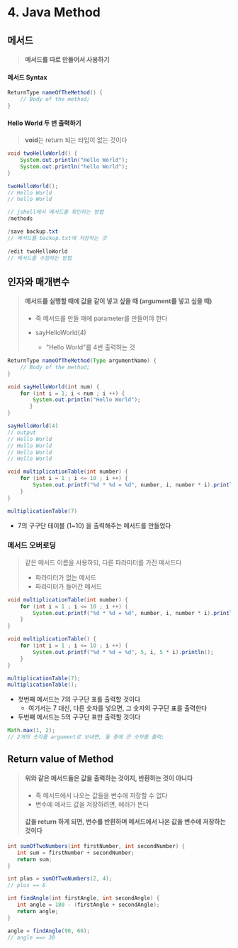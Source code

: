 # 4. Java Method





## 메서드

> #### 메서드를 따로 만들어서 사용하기



#### 메서드 Syntax

```java
ReturnType nameOfTheMethod() {
    // Body of the method;
}
```



#### Hello World 두 번 출력하기

> **void**는 return 되는 타입이 없는 것이다

```java
void twoHelloWorld() {
    System.out.println("Hello World");
    System.out.println("hello World");
}

twoHelloWorld();
// Hello World
// hello World

// jshell에서 메서드를 확인하는 방법
/methods

/save backup.txt
// 메서드를 backup.txt에 저장하는 것
    
/edit twoHelloWorld
// 메서드를 수정하는 방법
```





## 인자와 매개변수



> #### 메서드를 실행할 때에 값을 같이 넣고 싶을 때 (argument를 넣고 싶을 때)
>
> - 즉 메서드를 만들 때에 parameter를 만들어야 한다
>
> - sayHelloWorld(4)
>   - "Hello World"를 4번 출력하는 것

```java
ReturnType nameOfTheMethod(Type argumentName) {
    // Body of the method;
}
```





```java
void sayHelloWorld(int num) {
    for (int i = 1; i < num ; i ++) {
        System.out.println("Hello World");
       }
}

sayHelloWorld(4)
// output
// Hello World
// Hello World
// Hello World
// Hello World
```





```java
void multiplicationTable(int number) {
    for (int i = 1 ; i <= 10 ; i ++) {
        System.out.printf("%d * %d = %d", number, i, number * i).println();
    }
}

multiplicationTable(7)
```

- 7의 구구단 테이블 (1~10) 을 출력해주는 메서드를 만들었다



### 메서드 오버로딩

> 같은 메서드 이름을 사용하되, 다른 파라미터를 가진 메서드다
>
> - 파라미터가 없는 메서드
> - 파라미터가 들어간 메서드

```java
void multiplicationTable(int number) {
    for (int i = 1 ; i <= 10 ; i ++) {
        System.out.printf("%d * %d = %d", number, i, number * i).println();
    }
}

void multiplicationTable() {
    for (int i = 1 ; i <= 10 ; i ++) {
        System.out.printf("%d * %d = %d", 5, i, 5 * i).println();
    }
}

multiplicationTable(7);
multiplicationTable();
```

- 첫번째 메서드는 7의 구구단 표를 출력할 것이다 
  - 여기서는 7 대신, 다른 숫자를 넣으면, 그 숫자의 구구단 표를 출력한다
- 두번째 메서드는 5의 구구단 표만 출력할 것이다



 ```java
 Math.max(1, 2);
 // 2개의 숫자를 argument로 보내면, 둘 중에 큰 숫자를 출력;
 ```







## Return value of Method

> #### 위와 같은 메서드들은 값을 출력하는 것이지, 반환하는 것이 아니다
>
> - 즉 메서드에서 나오는 값들을 변수에 저장할 수 없다
> - 변수에 메서드 값을 저장하려면, 에러가 뜬다
>
> #### 값을 return 하게 되면, 변수를 반환하며 메서드에서 나온 값을 변수에 저장하는 것이다



```java
int sumOfTwoNumbers(int firstNumber, int secondNumber) {
   int sum = firstNumber + secondNumber;
   return sum;
}

int plus = sumOfTwoNumbers(2, 4);
// plus == 6

int findAngle(int firstAngle, int secondAngle) {
   int angle = 180 - (firstAngle + secondAngle);
   return angle;
}

angle = findAngle(90, 60);
// angle ==> 30
```

